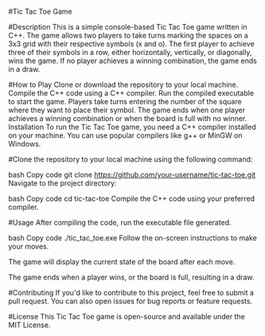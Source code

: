 #Tic Tac Toe Game

#Description
This is a simple console-based Tic Tac Toe game written in C++. The game allows two players to take turns marking the spaces on a 3x3 grid with their respective symbols (x and o). The first player to achieve three of their symbols in a row, either horizontally, vertically, or diagonally, wins the game. If no player achieves a winning combination, the game ends in a draw.

#How to Play
Clone or download the repository to your local machine.
Compile the C++ code using a C++ compiler.
Run the compiled executable to start the game.
Players take turns entering the number of the square where they want to place their symbol.
The game ends when one player achieves a winning combination or when the board is full with no winner.
Installation
To run the Tic Tac Toe game, you need a C++ compiler installed on your machine. You can use popular compilers like g++ or MinGW on Windows.

#Clone the repository to your local machine using the following command:

bash
Copy code
git clone https://github.com/your-username/tic-tac-toe.git
Navigate to the project directory:

bash
Copy code
cd tic-tac-toe
Compile the C++ code using your preferred compiler.

#Usage
After compiling the code, run the executable file generated.

bash
Copy code
./tic_tac_toe.exe
Follow the on-screen instructions to make your moves.

The game will display the current state of the board after each move.

The game ends when a player wins, or the board is full, resulting in a draw.

#Contributing
If you'd like to contribute to this project, feel free to submit a pull request. You can also open issues for bug reports or feature requests.

#License
This Tic Tac Toe game is open-source and available under the MIT License.

